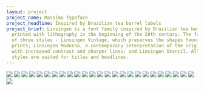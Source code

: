 ```yaml
---
layout: project
project_name: Massimo Typeface
project_headline: Inspired by Brazilian tea barrel labels
project_brief: Linsingen is a font family inspired by Brazilian tea barrel labels
  printed with lithography in the beginning of the 20th century. The family consists
  of three styles - Linsingen Vintage, which preserves the shapes found in the original
  prints; Linsingen Moderna, a contemporary interpretation of the original shapes,
  with increased contrast and sharper lines; and Linsingen Stencil. All of the three
  styles are suited for titles and headlines.
---
```


![](/images/massimo/Massimo%20-%20Typeface%2017-07-18-.png)
![](/images/massimo/Massimo%20-%20Typeface%2017-07-18-2.png)
![](/images/massimo/Massimo%20-%20Typeface%2017-07-18-3.png)
![](/images/massimo/Massimo%20-%20Typeface%2017-07-18-4.png)
![](/images/massimo/Massimo%20-%20Typeface%2017-07-18-5.png)
![](/images/massimo/Massimo%20-%20Typeface%2017-07-18-6.png)
![](/images/massimo/Massimo%20-%20Typeface%2017-07-18-7.png)
![](/images/massimo/Massimo%20-%20Typeface%2017-07-18-8.png)
![](/images/massimo/Massimo%20-%20Typeface%2017-07-18-9.png)
![](/images/massimo/Massimo%20-%20Typeface%2017-07-18-10.png)
![](/images/massimo/Massimo%20-%20Typeface%2017-07-18-11.png)
![](/images/massimo/Massimo%20-%20Typeface%2017-07-18-12.png)
![](/images/massimo/Massimo%20-%20Typeface%2017-07-18-13.png)
![](/images/massimo/Massimo%20-%20Typeface%2017-07-18-14.png)
![](/images/massimo/Massimo%20-%20Typeface%2017-07-18-15.png)
![](/images/massimo/Massimo%20-%20Typeface%2017-07-18-16.png)
![](/images/massimo/Massimo%20-%20Typeface%2017-07-18-17.png)
![](/images/massimo/Massimo%20-%20Typeface%2017-07-18-18.png)
![](/images/massimo/Massimo%20-%20Typeface%2017-07-18-19.png)
![](/images/massimo/Massimo%20-%20Typeface%2017-07-18-20.png)
![](/images/massimo/Massimo%20-%20Typeface%2017-07-18-21.png)
![](/images/massimo/Massimo%20-%20Typeface%2017-07-18-22.png)
![](/images/massimo/Massimo%20-%20Typeface%2017-07-18-23.png)
![](/images/massimo/Massimo%20-%20Typeface%2017-07-18-24.png)
![](/images/massimo/Massimo%20-%20Typeface%2017-07-18-25.png)
![](/images/massimo/Massimo%20-%20Typeface%2017-07-18-26.png)
